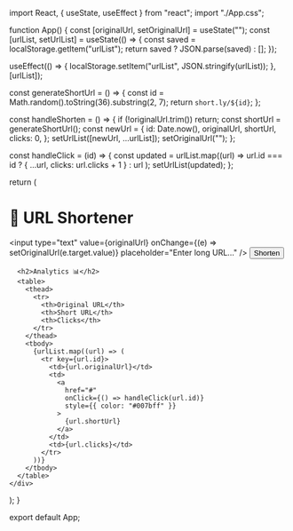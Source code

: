 import React, { useState, useEffect } from "react";
import "./App.css";

function App() {
  const [originalUrl, setOriginalUrl] = useState("");
  const [urlList, setUrlList] = useState(() => {
    const saved = localStorage.getItem("urlList");
    return saved ? JSON.parse(saved) : [];
  });

  useEffect(() => {
    localStorage.setItem("urlList", JSON.stringify(urlList));
  }, [urlList]);

  const generateShortUrl = () => {
    const id = Math.random().toString(36).substring(2, 7);
    return `short.ly/${id}`;
  };

  const handleShorten = () => {
    if (!originalUrl.trim()) return;
    const shortUrl = generateShortUrl();
    const newUrl = {
      id: Date.now(),
      originalUrl,
      shortUrl,
      clicks: 0,
    };
    setUrlList([newUrl, ...urlList]);
    setOriginalUrl("");
  };

  const handleClick = (id) => {
    const updated = urlList.map((url) =>
      url.id === id ? { ...url, clicks: url.clicks + 1 } : url
    );
    setUrlList(updated);
  };

  return (
    <div className="App">
      <h1>🔗 URL Shortener</h1>
      <div className="input-container">
        <input
          type="text"
          value={originalUrl}
          onChange={(e) => setOriginalUrl(e.target.value)}
          placeholder="Enter long URL..."
        />
        <button onClick={handleShorten}>Shorten</button>
      </div>

      <h2>Analytics 📊</h2>
      <table>
        <thead>
          <tr>
            <th>Original URL</th>
            <th>Short URL</th>
            <th>Clicks</th>
          </tr>
        </thead>
        <tbody>
          {urlList.map((url) => (
            <tr key={url.id}>
              <td>{url.originalUrl}</td>
              <td>
                <a
                  href="#"
                  onClick={() => handleClick(url.id)}
                  style={{ color: "#007bff" }}
                >
                  {url.shortUrl}
                </a>
              </td>
              <td>{url.clicks}</td>
            </tr>
          ))}
        </tbody>
      </table>
    </div>
  );
}

export default App;
